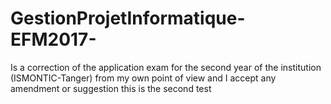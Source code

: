 # GestionProjetInformatique-EFM2017-
Is a correction of the application exam for the second year of the institution (ISMONTIC-Tanger) from my own point of view and I accept any amendment or suggestion
this is the second test
